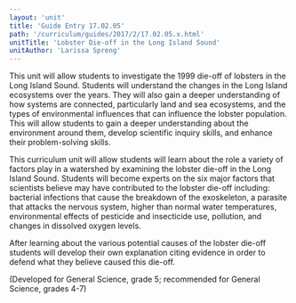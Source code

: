 ```yaml
---
layout: 'unit'
title: 'Guide Entry 17.02.05'
path: '/curriculum/guides/2017/2/17.02.05.x.html'
unitTitle: 'Lobster Die-off in the Long Island Sound'
unitAuthor: 'Larissa Spreng'
---
```


<main>
 <p>
  This unit will allow students to investigate the 1999 die-off of lobsters in the Long Island Sound. Students will understand the changes in the Long Island ecosystems over the years. They will also gain a deeper understanding of how systems are connected, particularly land and sea ecosystems, and the types of environmental influences that can influence the lobster population. This will allow students to gain a deeper understanding about the environment around them, develop scientific inquiry skills, and enhance their problem-solving skills.
 </p>
 <p>
  This curriculum unit will allow students will learn about the role a variety of factors play in a watershed by examining the lobster die-off in the Long Island Sound. Students will become experts on the six major factors that scientists believe may have contributed to the lobster die-off including: bacterial infections that cause the breakdown of the exoskeleton, a parasite that attacks the nervous system, higher than normal water temperatures, environmental effects of pesticide and insecticide use, pollution, and changes in dissolved oxygen levels.
 </p>
 <p>
  After learning about the various potential causes of the lobster die-off students will develop their own explanation citing evidence in order to defend what they believe caused this die-off.
 </p>
 <p>
  (Developed for General Science, grade 5; recommended for General Science, grades 4-7)
 </p>
</main>
